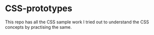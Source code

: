 # CSS-prototypes

This repo has all the CSS sample work I tried out to understand the CSS concepts by practising the same.
